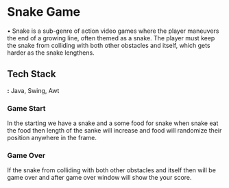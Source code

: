 
# Snake Game

• Snake is a sub-genre of action video games where the player maneuvers the end of a growing line, often themed as a snake. The player must keep the snake from colliding with both other obstacles and itself, which gets harder as the snake lengthens.


## Tech Stack

**:** Java, Swing, Awt




### Game Start

In the starting we have a snake and a some food for snake when snake eat the food then length of the sanke will increase and food will randomize their position anywhere in the frame.

### Game Over

If the snake from colliding with both other obstacles and itself then will be game over and after game over window will show the your score.
